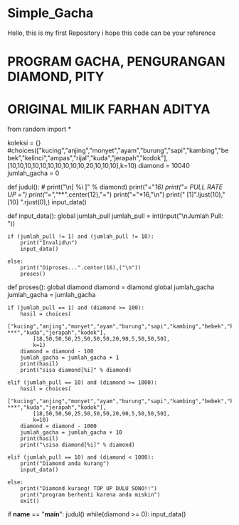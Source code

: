 # Simple_Gacha
Hello, this is my first Repository
i hope this code can be your reference


# PROGRAM GACHA, PENGURANGAN DIAMOND, PITY
# ORIGINAL MILIK FARHAN ADITYA
from random import *

koleksi = {}
#choices(["kucing","anjing","monyet","ayam","burung","sapi","kambing","bebek","kelinci","ampas","rijal","kuda","jerapah","kodok"],[10,10,10,10,10,10,10,10,10,10,20,10,10,10],k=10)
diamond = 10040
jumlah_gacha = 0
    
def judul(): #
    print("\n[ %i ]" % diamond)
    print("="*16)
    print("= PULL RATE UP =")
    print("=","***".center(12),"=")
    print("="*16,"\n")
    print(" [1]".ljust(10),"[10] ".rjust(0),)
    input_data()
    
def input_data():
    global jumlah_pull
    jumlah_pull = int(input("\nJumlah Pull: "))
    
    if (jumlah_pull != 1) and (jumlah_pull != 10):
        print("Invalid\n")
        input_data()
        
    else:
        print("Diproses...".center(16),("\n"))
        proses()
        
def proses():
    global diamond
    diamond = diamond
    global jumlah_gacha
    jumlah_gacha = jumlah_gacha
    
    if (jumlah_pull == 1) and (diamond >= 100):
        hasil = choices(
            ["kucing","anjing","monyet","ayam","burung","sapi","kambing","bebek","kelinci","ampas","RIJAL ***","kuda","jerapah","kodok"],
            [18,50,50,50,25,50,50,50,20,90,5,50,50,50],
            k=1)
        diamond = diamond - 100
        jumlah_gacha = jumlah_gacha + 1
        print(hasil)
        print("sisa diamond[%i]" % diamond)
        
    elif (jumlah_pull == 10) and (diamond >= 1000):
        hasil = choices(
            ["kucing","anjing","monyet","ayam","burung","sapi","kambing","bebek","kelinci","ampas","RIJAL ***","kuda","jerapah","kodok"],
            [18,50,50,50,25,50,50,50,20,90,5,50,50,50],
            k=10)
        diamond = diamond - 1000
        jumlah_gacha = jumlah_gacha + 10
        print(hasil)
        print("\sisa diamond[%i]" % diamond)
        
    elif (jumlah_pull == 10) and (diamond < 1000):
        print("Diamond anda kurang")
        input_data()
        
    else:
        print("Diamond kurang! TOP UP DULU SONO!!")
        print("program berhenti karena anda miskin")
        exit()
        

if __name__ == "__main__":
    judul()
    while(diamond >= 0):
        input_data()
